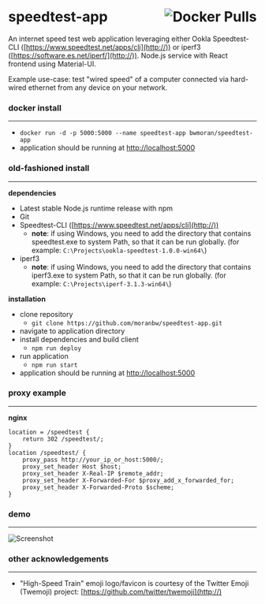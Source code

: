 # speedtest-app <a href="https://hub.docker.com/r/bwmoran/speedtest-app"><img alt="Docker Pulls" align="right" src="https://img.shields.io/docker/pulls/bwmoran/speedtest-app?style=flat-square"></a>

An internet speed test web application leveraging either Ookla Speedtest-CLI ([https://www.speedtest.net/apps/cli](http://)) or iperf3 ([https://software.es.net/iperf/](http://)).
Node.js service with React frontend using Material-UI.

Example use-case: test "wired speed" of a computer connected via hard-wired ethernet from any device on your network.

### docker install
-----
* `docker run -d -p 5000:5000 --name speedtest-app bwmoran/speedtest-app`
* application should be running at [http://localhost:5000](http://)


### old-fashioned install
-----
**dependencies**
* Latest stable Node.js runtime release with npm
* Git
* Speedtest-CLI ([https://www.speedtest.net/apps/cli](http://))
   * **note**: if using Windows, you need to add the directory that contains speedtest.exe to system Path, so that it can be run globally. (for example: `C:\Projects\ookla-speedtest-1.0.0-win64\`)
* iperf3
   * **note**: if using Windows, you need to add the directory that contains iperf3.exe to system Path, so that it can be run globally. (for example: `C:\Projects\iperf-3.1.3-win64\`)

**installation**
* clone repository
    * `git clone https://github.com/moranbw/speedtest-app.git`
* navigate to application directory
* install dependencies and build client
    * `npm run deploy`
* run application
    * `npm run start`
* application should be running at [http://localhost:5000](http://)


### proxy example
-----
**nginx**
```nginx
location = /speedtest {
    return 302 /speedtest/;
}
location /speedtest/ {
    proxy_pass http://your_ip_or_host:5000/;
    proxy_set_header Host $host;
    proxy_set_header X-Real-IP $remote_addr;
    proxy_set_header X-Forwarded-For $proxy_add_x_forwarded_for;
    proxy_set_header X-Forwarded-Proto $scheme;
}
```

### demo
-----
![Screenshot](https://moran-network-static.s3.amazonaws.com/speedtest_app_capture.gif)


### other acknowledgements
-----
* "High-Speed Train" emoji logo/favicon is courtesy of the Twitter Emoji (Twemoji) project: [https://github.com/twitter/twemoji](http://)
